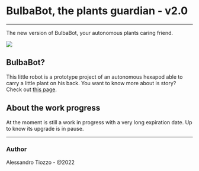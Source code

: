 # BulbaBot, the plants guardian - v2.0
------------------
The new version of BulbaBot, your autonomous plants caring friend.

![](https://static.wixstatic.com/media/c304c3_76ebb5dd2e254c5f99bdd9d5f420e5ae~mv2.jpg/v1/fill/w_1660,h_500,al_c,q_85,enc_auto/c304c3_76ebb5dd2e254c5f99bdd9d5f420e5ae~mv2.jpg)

## BulbaBot? 
This little robot is a prototype project of an autonomous hexapod able to carry a little plant on his back. 
You want to know more about is story? Check out [this page](https://tialex02.wixsite.com/my-site/projects-3).

## About the work progress
At the moment is still a work in progress with a very long expiration date. Up to know its upgrade is in pause.

----------
### Author
Alessandro Tiozzo - @2022
